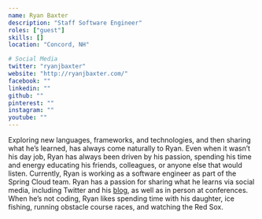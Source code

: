 ```yaml
---
name: Ryan Baxter
description: "Staff Software Engineer"
roles: ["guest"]
skills: []
location: "Concord, NH"

# Social Media
twitter: "ryanjbaxter"
website: "http://ryanjbaxter.com/"
facebook: ""
linkedin: ""
github: ""
pinterest: ""
instagram: ""
youtube: ""
---
```


Exploring new languages, frameworks, and technologies, and then sharing what he’s learned, has always come naturally to Ryan. Even when it wasn’t his day job, Ryan has always been driven by his passion, spending his time and energy educating his friends, colleagues, or anyone else that would listen. Currently, Ryan is working as a software engineer as part of the Spring Cloud team. Ryan has a passion for sharing what he learns via social media, including Twitter and his [blog](http://ryanjbaxter.com), as well as in person at conferences. When he’s not coding, Ryan likes spending time with his daughter, ice fishing, running obstacle course races, and watching the Red Sox.

<!--more-->